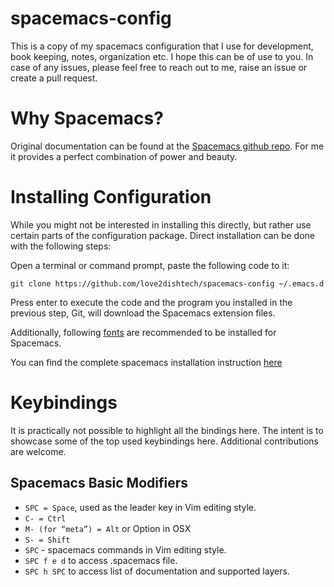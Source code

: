 # spacemacs-config
This is a copy of my spacemacs configuration that I use for development, book keeping, notes, organization etc. I hope this can be of use to you. In case of any issues, please feel free to reach out to me, raise an issue or create a pull request.

# Why Spacemacs?
Original documentation can be found at the [Spacemacs github repo](https://github.com/syl20bnr/spacemacs). For me it provides a perfect combination of power and beauty.

# Installing Configuration
While you might not be interested in installing this directly, but rather use certain parts of the configuration package. Direct installation can be done with the following steps:

Open a terminal or command prompt, paste the following code to it:

`git clone https://github.com/love2dishtech/spacemacs-config ~/.emacs.d`

Press enter to execute the code and the program you installed in the previous step, Git, will download the Spacemacs extension files.

Additionally, following [fonts](https://github.com/adobe-fonts/source-code-pro#font-installation-instructions) are recommended to be installed for Spacemacs.

You can find the complete spacemacs installation instruction [here](https://github.com/syl20bnr/spacemacs/blob/master/doc/BEGINNERS_TUTORIAL.org)

# Keybindings
It is practically not possible to highlight all the bindings here. The intent is to showcase some of the top used keybindings here. Additional contributions are welcome.

## Spacemacs Basic Modifiers

* `SPC = Space`, used as the leader key in Vim editing style.
* `C- = Ctrl`
* `M- (for “meta”) = Alt` or Option in OSX
* `S- = Shift`
* `SPC` - spacemacs commands in Vim editing style.
* `SPC f e d` to access .spacemacs file.
* `SPC h SPC` to access list of documentation and supported layers.



